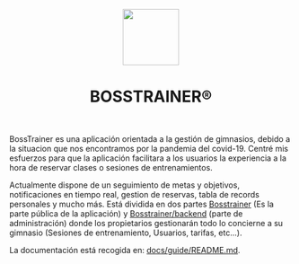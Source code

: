 <p align="center">
    <a href="https://bosstrainer.herokuapp.com/" target="_blank">
        <img src="https://ibb.co/Nn8WH9D" height="100px">
    </a>
    <h1 align="center">BOSSTRAINER®</h1>
    <br>
</p>

BossTrainer es una aplicación orientada a la gestión de gimnasios, debido a la situacion que nos encontramos por la 
 pandemia del covid-19. Centré mis esfuerzos para que la aplicación facilitara a los usuarios la experiencia a la hora 
 de reservar clases o sesiones de entrenamientos. 
 
 Actualmente dispone de un seguimiento de metas y objetivos, notificaciones en tiempo real, gestion de reservas, 
 tabla de records personales y mucho más. Está dividida en dos partes [Bosstrainer](https://bosstrainer.herokuapp.com/) 
 (Es la parte pública de la aplicación) y [Bosstrainer/backend](https://bosstrainer.herokuapp.com/backend) (parte de administración)
donde los propietarios gestionarán todo lo concierne a su gimnasio (Sesiones de entrenamiento, Usuarios, tarifas, etc...).  

La documentación está recogida en: [docs/guide/README.md](docs/guide/README.md).

